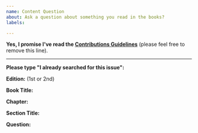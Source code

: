 ```yaml
---
name: Content Question
about: Ask a question about something you read in the books?
labels:

---
```


**Yes, I promise I've read the [Contributions Guidelines](https://github.com/getify/You-Dont-Know-JS/blob/master/CONTRIBUTING.md)** (please feel free to remove this line).

----

**Please type "I already searched for this issue":**

**Edition:** (1st or 2nd)

**Book Title:**

**Chapter:**

**Section Title:**

**Question:**
